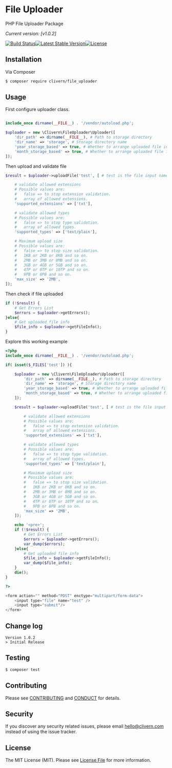 # File Uploader

PHP File Uploader Package

*Current version: [v1.0.2]*

[![Build Status](https://travis-ci.org/Clivern/file_uploader.svg?branch=master)](https://travis-ci.org/Clivern/file_uploader)[![Latest Stable Version](https://poser.pugx.org/clivern/file_uploader/v/stable)](https://packagist.org/packages/clivern/file_uploader)[![License](https://poser.pugx.org/clivern/file_uploader/license)](https://packagist.org/packages/clivern/file_uploader)


## Installation

Via Composer

``` bash
$ composer require clivern/file_uploader
```

## Usage

First configure uploader class.
``` php

include_once dirname(__FILE__) . '/vendor/autoload.php';

$uploader = new \Clivern\FileUploader\Uploader([
    'dir_path' => dirname(__FILE__), # Path to storage directory
    'dir_name' => 'storage', # Storage directory name
    'year_storage_based' => true, # Whether to arrange uploaded file in year directories
    'month_storage_based' => true, # Whether to arrange uploaded file in months under year directories
]);
```

Then upload and validate file
```php
$result = $uploader->uploadFile('test', [ # test is the file input name

    # validate allowed extensions
    # Possible values are:
    #   false => to stop extension validation.
    #   array of allowed extensions.
    'supported_extensions' => ['txt'],

    # validate allowed types
    # Possible values are:
    #   false => to stop type validation.
    #   array of allowed types.
    'supported_types' => ['text/plain'],

    # Maximum upload size
    # Possible values are:
    #   false => to stop size validation.
    #   1KB or 2KB or 8KB and so on.
    #   2MB or 3MB or 8MB and so on.
    #   3GB or 4GB or 5GB and so on.
    #   4TP or 8TP or 10TP and so on.
    #   9PB or 8PB and so on.
    'max_size' => '2MB',
]);
```

Then check if file uploaded
```php
if (!$result) {
    # Get Errors List
    $errors = $uploader->getErrors();
}else{
    # Get uploaded file info
    $file_info = $uploader->getFileInfo();
}
```

Explore this working example
```php
<?php
include_once dirname(__FILE__) . '/vendor/autoload.php';

if( isset($_FILES['test']) ){

    $uploader = new \Clivern\FileUploader\Uploader([
        'dir_path' => dirname(__FILE__), # Path to storage directory
        'dir_name' => 'storage', # Storage directory name
        'year_storage_based' => true, # Whether to arrange uploaded file in year directories
        'month_storage_based' => true, # Whether to arrange uploaded file in months under year directories
    ]);

    $result = $uploader->uploadFile('test', [ # test is the file input name

        # validate allowed extensions
        # Possible values are:
        #   false => to stop extension validation.
        #   array of allowed extensions.
        'supported_extensions' => ['txt'],

        # validate allowed types
        # Possible values are:
        #   false => to stop type validation.
        #   array of allowed types.
        'supported_types' => ['text/plain'],

        # Maximum upload size
        # Possible values are:
        #   false => to stop size validation.
        #   1KB or 2KB or 8KB and so on.
        #   2MB or 3MB or 8MB and so on.
        #   3GB or 4GB or 5GB and so on.
        #   4TP or 8TP or 10TP and so on.
        #   9PB or 8PB and so on.
        'max_size' => '2MB',
    ]);

    echo '<pre>';
    if (!$result) {
        # Get Errors List
        $errors = $uploader->getErrors();
        var_dump($errors);
    }else{
        # Get uploaded file info
        $file_info = $uploader->getFileInfo();
        var_dump($file_info);
    }
    die();
}

?>

<form action="" method="POST" enctype="multipart/form-data">
    <input type="file" name="test" />
    <input type="submit"/>
</form>
```

## Change log
```
Version 1.0.2
> Initial Release
```

## Testing

``` bash
$ composer test
```

## Contributing

Please see [CONTRIBUTING](CONTRIBUTING.md) and [CONDUCT](CONDUCT.md) for details.

## Security

If you discover any security related issues, please email hello@clivern.com instead of using the issue tracker.

## License

The MIT License (MIT). Please see [License File](LICENSE.md) for more information.
